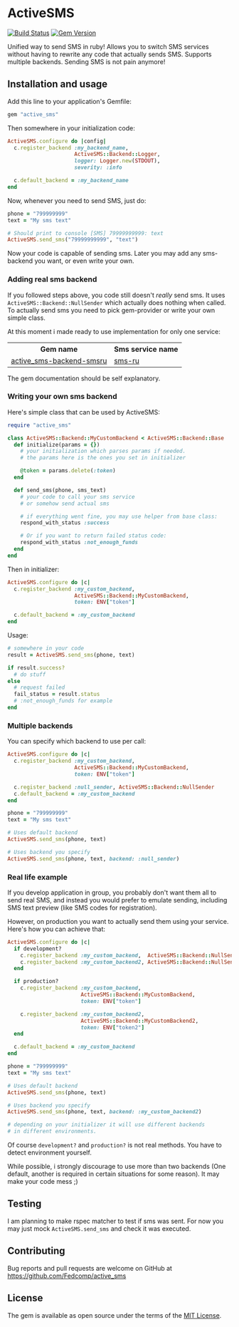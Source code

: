 # ActiveSMS

[![Build Status](https://travis-ci.org/Fedcomp/active_sms.svg?branch=master)](https://travis-ci.org/Fedcomp/active_sms)
[![Gem Version](https://badge.fury.io/rb/active_sms.svg)](https://badge.fury.io/rb/active_sms)

Unified way to send SMS in ruby!
Allows you to switch SMS services
without having to rewrite any code that actually sends SMS.
Supports multiple backends.
Sending SMS is not pain anymore!

## Installation and usage

Add this line to your application's Gemfile:

```ruby
gem "active_sms"
```

Then somewhere in your initialization code:

```ruby
ActiveSMS.configure do |config|
  c.register_backend :my_backend_name,
                     ActiveSMS::Backend::Logger,
                     logger: Logger.new(STDOUT),
                     severity: :info

  c.default_backend = :my_backend_name
end
```

Now, whenever you need to send SMS, just do:

```ruby
phone = "799999999"
text = "My sms text"

# Should print to console [SMS] 79999999999: text
ActiveSMS.send_sms("79999999999", "text")
```

Now your code is capable of sending sms.
Later you may add any sms-backend you want, or even write your own.

### Adding real sms backend

If you followed steps above, you code still doesn't *really* send sms.
It uses `ActiveSMS::Backend::NullSender`
which actually does nothing when called.
To actually send sms you need to pick gem-provider
or write your own simple class.

At this moment i made ready to use implementation for only one service:

<table>
  <tr>
    <th>Gem name</th>
    <th>Sms service name</th>
  </tr>
  <tr>
    <td>
      <a href="https://github.com/Fedcomp/active_sms-backend-smsru">
        active_sms-backend-smsru
      </a>
    </td>
    <td><a href="https://sms.ru">sms-ru</a></td>
  </tr>
</table>

The gem documentation should be self explanatory.

### Writing your own sms backend

Here's simple class that can be used by ActiveSMS:

```ruby
require "active_sms"

class ActiveSMS::Backend::MyCustomBackend < ActiveSMS::Backend::Base
  def initialize(params = {})
    # your initialization which parses params if needed.
    # the params here is the ones you set in initializer

    @token = params.delete(:token)
  end

  def send_sms(phone, sms_text)
    # your code to call your sms service
    # or somehow send actual sms

    # if everything went fine, you may use helper from base class:
    respond_with_status :success

    # Or if you want to return failed status code:
    respond_with_status :not_enough_funds
  end
end
```

Then in initializer:

```ruby
ActiveSMS.configure do |c|
  c.register_backend :my_custom_backend,
                     ActiveSMS::Backend::MyCustomBackend,
                     token: ENV["token"]

  c.default_backend = :my_custom_backend
end
```

Usage:

```ruby
# somewhere in your code
result = ActiveSMS.send_sms(phone, text)

if result.success?
  # do stuff
else
  # request failed
  fail_status = result.status
  # :not_enough_funds for example
end
```

### Multiple backends

You can specify which backend to use per call:

```ruby
ActiveSMS.configure do |c|
  c.register_backend :my_custom_backend,
                     ActiveSMS::Backend::MyCustomBackend,
                     token: ENV["token"]

  c.register_backend :null_sender, ActiveSMS::Backend::NullSender
  c.default_backend = :my_custom_backend
end

phone = "799999999"
text = "My sms text"

# Uses default backend
ActiveSMS.send_sms(phone, text)

# Uses backend you specify
ActiveSMS.send_sms(phone, text, backend: :null_sender)
```

### Real life example

If you develop application in group,
you probably don't want them all to send real SMS,
and instead you would prefer to emulate sending,
including SMS text preview (like SMS codes for registration).

However, on production you want
to actually send them using your service.
Here's how you can achieve that:

```ruby
ActiveSMS.configure do |c|
  if development?
    c.register_backend :my_custom_backend,  ActiveSMS::Backend::NullSender
    c.register_backend :my_custom_backend2, ActiveSMS::Backend::NullSender
  end

  if production?
    c.register_backend :my_custom_backend,
                       ActiveSMS::Backend::MyCustomBackend,
                       token: ENV["token"]

    c.register_backend :my_custom_backend2,
                       ActiveSMS::Backend::MyCustomBackend2,
                       token: ENV["token2"]
  end

  c.default_backend = :my_custom_backend
end

phone = "799999999"
text = "My sms text"

# Uses default backend
ActiveSMS.send_sms(phone, text)

# Uses backend you specify
ActiveSMS.send_sms(phone, text, backend: :my_custom_backend2)

# depending on your initializer it will use different backends
# in different environments.
```

Of course `development?` and `production?` is not real methods.
You have to detect environment yourself.

While possible, i strongly discourage to use more than two backends
(One default, another is required in certain situations for some reason).
It may make your code mess ;)

## Testing

I am planning to make rspec matcher to test if sms was sent.
For now you may just mock `ActiveSMS.send_sms` and check it was executed.

## Contributing

Bug reports and pull requests are welcome on GitHub at https://github.com/Fedcomp/active_sms

## License

The gem is available as open source under the terms of the [MIT License](http://opensource.org/licenses/MIT).
